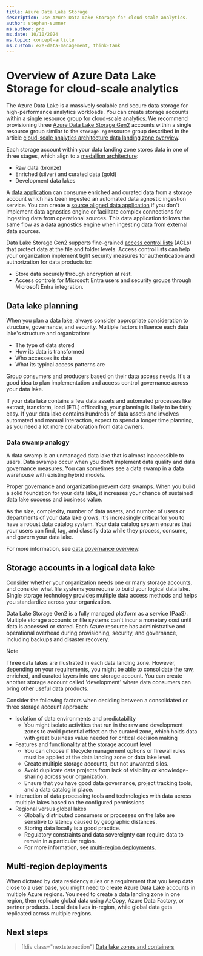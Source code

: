 ```yaml
---
title: Azure Data Lake Storage
description: Use Azure Data Lake Storage for cloud-scale analytics.
author: stephen-sumner
ms.author: pnp
ms.date: 10/10/2024
ms.topic: concept-article
ms.custom: e2e-data-management, think-tank
---
```


# Overview of Azure Data Lake Storage for cloud-scale analytics


The Azure Data Lake is a massively scalable and secure data storage for high-performance analytics workloads. You can create storage accounts within a single resource group for cloud-scale analytics. We recommend provisioning three [Azure Data Lake Storage Gen2](/azure/storage/blobs/data-lake-storage-introduction) accounts within a single resource group similar to the `storage-rg` resource group described in the article [cloud-scale analytics architecture data landing zone overview](../architectures/data-landing-zone.md).

Each storage account within your data landing zone stores data in one of three stages, which align to a [medallion architecture](/azure/databricks/lakehouse/medallion):

- Raw data (bronze)
- Enriched (silver) and curated data (gold)
- Development data lakes

A [data application](../architectures/data-landing-zone-data-products.md) can consume enriched and curated data from a storage account which has been ingested an automated data agnostic ingestion service. You can create a [source aligned data application](../../cloud-scale-analytics/architectures/data-application-source-aligned.md) if you don't implement data agnostics engine or facilitate complex connections for ingesting data from operational sources. This data application follows the same flow as a data agnostics engine when ingesting data from external data sources.

Data Lake Storage Gen2 supports fine-grained [access control lists](/azure/storage/blobs/data-lake-storage-access-control) (ACLs) that protect data at the file and folder levels. Access control lists can help your organization implement tight security measures for authentication and authorization for data products to:

- Store data securely through encryption at rest.
- Access controls for Microsoft Entra users and security groups through Microsoft Entra integration.

## Data lake planning

When you plan a data lake, always consider appropriate consideration to structure, governance, and security. Multiple factors influence each data lake's structure and organization:

- The type of data stored
- How its data is transformed
- Who accesses its data
- What its typical access patterns are

Group consumers and producers based on their data access needs. It's a good idea to plan implementation and access control governance across your data lake.

If your data lake contains a few data assets and automated processes like extract, transform, load (ETL) offloading, your planning is likely to be fairly easy. If your data lake contains hundreds of data assets and involves automated and manual interaction, expect to spend a longer time planning, as you need a lot more collaboration from data owners.

### Data swamp analogy

A data swamp is an unmanaged data lake that is almost inaccessible to users. Data swamps occur when you don't implement data quality and data governance measures. You can sometimes see a data swamp in a data warehouse with existing hybrid models.

Proper governance and organization prevent data swamps. When you build a solid foundation for your data lake, it increases your chance of sustained data lake success and business value.

As the size, complexity, number of data assets, and number of users or departments of your data lake grows, it's increasingly critical for you to have a robust data catalog system. Your data catalog system ensures that your users can find, tag, and classify data while they process, consume, and govern your data lake.

For more information, see [data governance overview](../govern.md).

## Storage accounts in a logical data lake

Consider whether your organization needs one or many storage accounts, and consider what file systems you require to build your logical data lake. Single storage technology provides multiple data access methods and helps you standardize across your organization.

Data Lake Storage Gen2 is a fully managed platform as a service (PaaS). Multiple storage accounts or file systems can't incur a monetary cost until data is accessed or stored. Each Azure resource has administrative and operational overhead during provisioning, security, and governance, including backups and disaster recovery.

> [!NOTE]
>
> Three data lakes are illustrated in each data landing zone. However, depending on your requirements, you might be able to consolidate the raw, enriched, and curated layers into one storage account. You can create another storage account called 'development' where data consumers can bring other useful data products.

Consider the following factors when deciding between a consolidated or three storage account approach:

- Isolation of data environments and predictability
    - You might isolate activities that run in the raw and development zones to avoid potential effect on the curated zone, which holds data with great business value needed for critical decision making
- Features and functionality at the storage account level
    - You can choose if lifecycle management options or firewall rules must be applied at the data landing zone or data lake level.
    - Create multiple storage accounts, but not unwanted silos.
    - Avoid duplicate data projects from lack of visibility or knowledge-sharing across your organization.
    - Ensure that you have good data governance, project tracking tools, and a data catalog in place.
- Interaction of data processing tools and technologies with data across multiple lakes based on the configured permissions
- Regional versus global lakes
    - Globally distributed consumers or processes on the lake are sensitive to latency caused by geographic distances.
    - Storing data locally is a good practice.
    - Regulatory constraints and data sovereignty can require data to remain in a particular region.
    - For more information, see [multi-region deployments](#multi-region-deployments).

## Multi-region deployments

When dictated by data residency rules or a requirement that you keep data close to a user base, you might need to create Azure Data Lake accounts in multiple Azure regions. You need to create a data landing zone in one region, then replicate global data using AzCopy, Azure Data Factory, or partner products. Local data lives in-region, while global data gets replicated across multiple regions.

## Next steps

> [!div class="nextstepaction"]
> [Data lake zones and containers](../../cloud-scale-analytics/best-practices/data-lake-zones.md)
